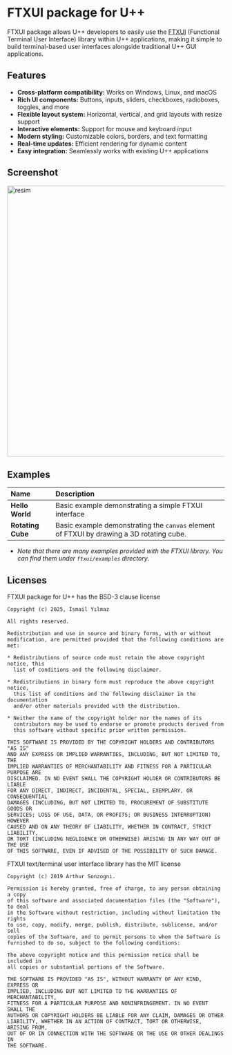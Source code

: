 # FTXUI package for U++

FTXUI package allows U++ developers to easily use the [FTXUI](https://arthursonzogni.github.io/FTXUI/) (Functional Terminal User Interface) library within U++ applications, making it simple to build terminal-based user interfaces alongside traditional U++ GUI applications.

## Features

- **Cross-platform compatibility:** Works on Windows, Linux, and macOS
- **Rich UI components:** Buttons, inputs, sliders, checkboxes, radioboxes, toggles, and more
- **Flexible layout system:** Horizontal, vertical, and grid layouts with resize support
- **Interactive elements:** Support for mouse and keyboard input
- **Modern styling:** Customizable colors, borders, and text formatting
- **Real-time updates:** Efficient rendering for dynamic content
- **Easy integration:** Seamlessly works with existing U++ applications

## Screenshot
<img width="857" height="628" alt="resim" src="https://github.com/user-attachments/assets/e52b8c92-6670-4e63-8ee1-11c886a727e1" />

## Examples

|**Name**            | **Description**                                                                                      |
|:---                |:---                                                                                                  |
| **Hello World**    | Basic example demonstrating a simple FTXUI interface                                                 |
| **Rotating Cube**  | Basic example demonstrating the `canvas` element of FTXUI by drawing a 3D rotating cube.             |

- _Note that there are many examples provided with the FTXUI library. You can find them under `ftxui/examples` directory_.

## Licenses

FTXUI package for U++ has the BSD-3 clause license

```
Copyright (c) 2025, İsmail Yılmaz

All rights reserved.

Redistribution and use in source and binary forms, with or without
modification, are permitted provided that the following conditions are met:

* Redistributions of source code must retain the above copyright notice, this
  list of conditions and the following disclaimer.

* Redistributions in binary form must reproduce the above copyright notice,
  this list of conditions and the following disclaimer in the documentation
  and/or other materials provided with the distribution.

* Neither the name of the copyright holder nor the names of its
  contributors may be used to endorse or promote products derived from
  this software without specific prior written permission.

THIS SOFTWARE IS PROVIDED BY THE COPYRIGHT HOLDERS AND CONTRIBUTORS "AS IS"
AND ANY EXPRESS OR IMPLIED WARRANTIES, INCLUDING, BUT NOT LIMITED TO, THE
IMPLIED WARRANTIES OF MERCHANTABILITY AND FITNESS FOR A PARTICULAR PURPOSE ARE
DISCLAIMED. IN NO EVENT SHALL THE COPYRIGHT HOLDER OR CONTRIBUTORS BE LIABLE
FOR ANY DIRECT, INDIRECT, INCIDENTAL, SPECIAL, EXEMPLARY, OR CONSEQUENTIAL
DAMAGES (INCLUDING, BUT NOT LIMITED TO, PROCUREMENT OF SUBSTITUTE GOODS OR
SERVICES; LOSS OF USE, DATA, OR PROFITS; OR BUSINESS INTERRUPTION) HOWEVER
CAUSED AND ON ANY THEORY OF LIABILITY, WHETHER IN CONTRACT, STRICT LIABILITY,
OR TORT (INCLUDING NEGLIGENCE OR OTHERWISE) ARISING IN ANY WAY OUT OF THE USE
OF THIS SOFTWARE, EVEN IF ADVISED OF THE POSSIBILITY OF SUCH DAMAGE.
```

FTXUI text/terminal user interface library has the MIT license

```
Copyright (c) 2019 Arthur Sonzogni.

Permission is hereby granted, free of charge, to any person obtaining a copy
of this software and associated documentation files (the "Software"), to deal
in the Software without restriction, including without limitation the rights
to use, copy, modify, merge, publish, distribute, sublicense, and/or sell
copies of the Software, and to permit persons to whom the Software is
furnished to do so, subject to the following conditions:

The above copyright notice and this permission notice shall be included in
all copies or substantial portions of the Software.

THE SOFTWARE IS PROVIDED "AS IS", WITHOUT WARRANTY OF ANY KIND, EXPRESS OR
IMPLIED, INCLUDING BUT NOT LIMITED TO THE WARRANTIES OF MERCHANTABILITY,
FITNESS FOR A PARTICULAR PURPOSE AND NONINFRINGEMENT. IN NO EVENT SHALL THE
AUTHORS OR COPYRIGHT HOLDERS BE LIABLE FOR ANY CLAIM, DAMAGES OR OTHER
LIABILITY, WHETHER IN AN ACTION OF CONTRACT, TORT OR OTHERWISE, ARISING FROM,
OUT OF OR IN CONNECTION WITH THE SOFTWARE OR THE USE OR OTHER DEALINGS IN
THE SOFTWARE.
```

